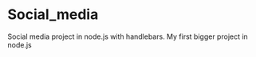# Social_media

Social media project in node.js with handlebars.
My first bigger project in node.js
